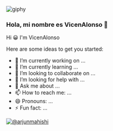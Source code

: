 ![giphy](https://github.com/VicenAlonso/VicenAlonso/assets/163451483/25465251-16b6-4bcc-9b78-ce57ffb1355f) 
### Hola, mi nombre es VicenAlonso 👋
Hi 😀 I'm VicenAlonso



Here are some ideas to get you started:

- 🔭 I’m currently working on ...
- 🌱 I’m currently learning ...
- 👯 I’m looking to collaborate on ...
- 🤔 I’m looking for help with ...
- 💬 Ask me about ...
- 📫 How to reach me: ...
- 😄 Pronouns: ...
- ⚡ Fun fact: ...

[![@arjunmahishi](https://img.shields.io/badge/twitter-blue.svg?style=for-the-badge&logo=twitter)](https://twitter.com/arjunmahishi)
